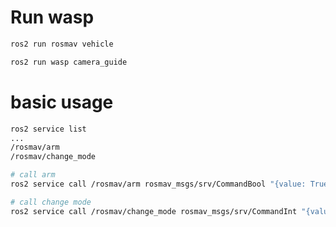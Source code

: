 # Run wasp


```bash title="terminal1"
ros2 run rosmav vehicle
```

```bash title="terminal2"
ros2 run wasp camera_guide
```

# basic usage
```bash title="terminal3"
ros2 service list
...
/rosmav/arm
/rosmav/change_mode

# call arm
ros2 service call /rosmav/arm rosmav_msgs/srv/CommandBool "{value: True}"

# call change mode
ros2 service call /rosmav/change_mode rosmav_msgs/srv/CommandInt "{value: 20}"
```

